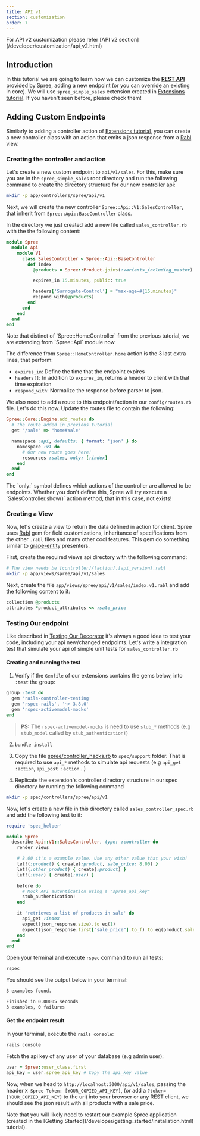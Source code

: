 ```yaml
---
title: API v1
section: customization
order: 7
---
```


<alert kind="warning">
  For API v2 customization please refer [API v2 section](/developer/customization/api_v2.html)
</alert>

## Introduction

In this tutorial we are going to learn how we can customize the **[REST API](../../api)** provided by Spree, adding a new endpoint (or you can override an existing in core). We will use `spree_simple_sales` extension created in [Extensions tutorial](/developer/tutorials/extensions_tutorial.html). If you haven't seen before, please check them!

## Adding Custom Endpoints

Similarly to adding a controller action of [Extensions tutorial](/developer/tutorials/extensions_tutorial.html), you can create a new controller class with an action that   emits a json response from a [Rabl](https://github.com/nesquena/rabl) view.


### Creating the controller and action

Let's create a new custom endpoint to `api/v1/sales`. For this, make sure you are in the `spree_simple_sales` root directory and run the following command to create the directory structure for our new controller api:

```bash
mkdir -p app/controllers/spree/api/v1
```

Next, we will create the new controller `Spree::Api::V1:SalesController`, that inherit from `Spree::Api::BaseController` class.

In the directory we just created add a new file called `sales_controller.rb` with the the following content:


```ruby
module Spree
  module Api
    module V1
      class SalesController < Spree::Api::BaseController
        def index
          @products = Spree::Product.joins(:variants_including_master).where('spree_variants.sale_price is not null').distinct

          expires_in 15.minutes, public: true

          headers['Surrogate-Control'] = "max-age=#{15.minutes}"
          respond_with(@products)
        end
      end
    end
  end
end
```

<alert kind="note">
  Note that distinct of `Spree::HomeController` from the previous tutorial, we are extending from `Spree::Api` module now
</alert>

The difference from `Spree::HomeController.home` action is the 3 last extra lines, that perform:

- `expires_in`: Define the time that the endpoint expires
- `headers[]`: In addition to `expires_in`, returns a header to client with that time expiration
- `respond_with`: Normalize the response before parser to json.

We also need to add a route to this endpoint/action in our `config/routes.rb` file. Let's do this now. Update the routes file to contain the following:

```ruby
Spree::Core::Engine.add_routes do
  # The route added in previous tutorial
  get "/sale" => "home#sale"

  namespace :api, defaults: { format: 'json' } do
    namespace :v1 do
      # Our new route goes here!
      resources :sales, only: [:index]
    end
  end
end
```

<alert kind="note">
  The `only:` symbol defines which actions of the controller are allowed to be endpoints. Whether you don't define this, Spree will try execute a `SalesController.show()` action method, that in this case, not exists!
</alert>

### Creating a View

Now, let's create a view to return the data defined in action for client. Spree uses [Rabl](https://github.com/nesquena/rabl) gem for field customizations, inheritance of specifications from the other `.rabl` files and many other cool features. This gem do something similar to [grape-entity](https://github.com/ruby-grape/grape-entity) presenters.

First, create the required views api directory with the following command:

```bash
# The view needs be [controller]/[action].[api_version].rabl
mkdir -p app/views/spree/api/v1/sales
```

Next, create the file `app/views/spree/api/v1/sales/index.v1.rabl` and add the following content to it:

```ruby
collection @products
attributes *product_attributes << :sale_price
```

### Testing Our endpoint

Like described in [Testing Our Decorator](/developer/tutorials/extensions_tutorial.html#testing-our-decorator) it's always a good idea to test your code, including your api new/changed endpoints. Let's write a integration test that simulate your api of simple unit tests for `sales_controller.rb`

#### Creating and running the test

1. Verify if the `Gemfile` of our extensions contains the gems below, into `:test` the group:

```ruby
group :test do
  gem 'rails-controller-testing'
  gem 'rspec-rails', '~> 3.8.0'
  gem 'rspec-activemodel-mocks'
end
```
> **PS:** The `rspec-activemodel-mocks` is need to use `stub_*` methods (e.g `stub_model` called by `stub_authentication!`)

2. `bundle install`

3. Copy the file [spree/controller_hacks.rb](https://github.com/spree/spree/blob/master/api/spec/support/controller_hacks.rb) to `spec/support` folder. That is required to use `api_*` methods to simulate api requests (e.g `api_get :action`, `api_post :action`...)

4. Replicate the extension's controller directory structure in our spec directory by running the following command

```bash
mkdir -p spec/controllers/spree/api/v1
```

Now, let's create a new file in this directory called `sales_controller_spec.rb` and add the following test to it:

```ruby
require 'spec_helper'

module Spree
  describe Api::V1::SalesController, type: :controller do
    render_views

    # 8.00 it's a example value. Use any other value that your wish!
    let!(:product) { create(:product, sale_price: 8.00) }
    let!(:other_product) { create(:product) }
    let!(:user) { create(:user) }

    before do
      # Mock API autentication using a "spree_api_key"
      stub_authentication!
    end

    it 'retrieves a list of products in sale' do
      api_get :index
      expect(json_response.size).to eq(1)
      expect(json_response.first["sale_price"].to_f).to eq(product.sale_price)
    end
  end
end
```

Open your terminal and execute `rspec` command to run all tests:

```bash
rspec
```

You should see the output below in your terminal:

```bash
3 examples found.

Finished in 0.00005 seconds
3 examples, 0 failures
```

#### Get the endpoint result

In your terminal, execute the `rails console`:

```bash
rails console
```

Fetch the api key of any user of your database (e.g admin user):

```ruby
user = Spree::user_class.first
api_key = user.spree_api_key # Copy the api_key value
```

Now, when we head to `http://localhost:3000/api/v1/sales`, passing the header `X-Spree-Token: [YOUR_COPIED_API_KEY]`, (or add a `?token=[YOUR_COPIED_API_KEY]`  to the url) into your browser or any REST client, we should see the json result with all products with a sale price.

<alert kind="note">
  Note that you will likely need to restart our example Spree application (created in the [Getting Started](/developer/getting_started/installation.html) tutorial).
</alert>
